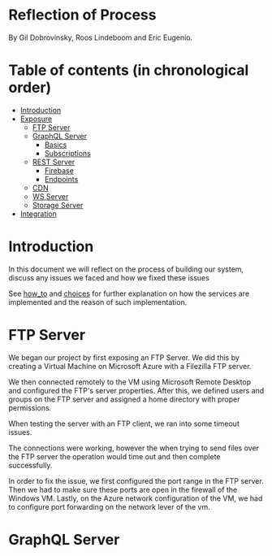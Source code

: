 # Reflection of Process

By Gil Dobrovinsky, Roos Lindeboom and Eric Eugenio.

# Table of contents (in chronological order)

- [Introduction](#introduction)
- [Exposure](#exposing)
    - [FTP Server](#ftp-server)
    - [GraphQL Server](#graphql-server)
        - [Basics](#basics)
        - [Subscriptions](#bonus-subscriptions)
    - [REST Server](#rest-server)
        - [Firebase](#firebase)
        - [Endpoints](#endpoints)
    - [CDN](#cdn)
    - [WS Server](#ws-server)
    - [Storage Server](#storage-server)
- [Integration](#integration)
# Introduction

In this document we will reflect on the process of building our system, discuss any issues we faced and how we fixed these issues

See [how_to](/how_to.md) and [choices](/choices.md) for further explanation on how the services are implemented and the reason of such implementation.


# FTP Server

We began our project by first exposing an FTP Server. We did this by creating a Virtual Machine on Microsoft Azure with a Filezilla FTP server. 

We then connected remotely to the VM using Microsoft Remote Desktop and configured the FTP's server properties. After this, we defined users and groups on the FTP server and assigned a home directory with proper permissions.

When testing the server with an FTP client, we ran into some timeout issues. 

The connections were working, however the when trying to send files over the FTP server the operation would time out and then complete successfully.

In order to fix the issue, we first configured the port range in the FTP server. Then we had to make sure these ports are open in the firewall of the Windows VM. Lastly, on the Azure network configuration of the VM, we had to configure port forwarding on the network lever of the vm.

# GraphQL Server

